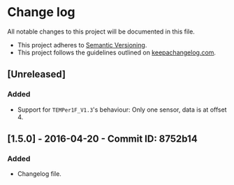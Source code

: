 # Change log
All notable changes to this project will be documented in this file.

* This project adheres to [Semantic Versioning](http://semver.org/).
* This project follows the guidelines outlined on [keepachangelog.com](http://keepachangelog.com/).

## [Unreleased]
### Added
- Support for `TEMPer1F_V1.3`'s behaviour: Only one sensor, data is at offset 4.

## [1.5.0] - 2016-04-20 - Commit ID: 8752b14
### Added
- Changelog file. 

